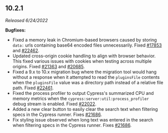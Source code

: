 ## 10.2.1

_Released 6/24/2022_

**Bugfixes:**

- Fixed a memory leak in Chromium-based browsers caused by storing `data:` urls
  containing base64 encoded files unnecessarily. Fixed
  [#17853](https://github.com/cypress-io/cypress/issues/17853) and
  [#22462](https://github.com/cypress-io/cypress/issues/22462).
- Updated cross-origin cookie handling to align with browser behavior. This
  fixed various issues with cookies when testing across multiple origins. Fixed
  [#21363](https://github.com/cypress-io/cypress/issues/21363) and
  [#20685](https://github.com/cypress-io/cypress/issues/20685).
- Fixed a 9.x to 10.x migration bug where the migration tool would hang without
  a response when it attempted to read the `pluginsFile` contents when the
  `pluginsFile` value was a directory path instead of a relative file path.
  Fixed [#22461](https://github.com/cypress-io/cypress/issues/22461).
- Fixed the process profiler to output Cypress's summarized CPU and memory
  metrics when the `cypress:server:util:process_profiler` debug stream is
  enabled. Fixed [#22022](https://github.com/cypress-io/cypress/issues/22022).
- Added a new clear button to easily clear the search text when filtering specs
  in the Cypress runner. Fixes
  [#21686](https://github.com/cypress-io/cypress/issues/21686).
- Fix styling issue observed when long text was entered in the search when
  filtering specs in the Cypress runner. Fixes
  [#21686](https://github.com/cypress-io/cypress/issues/21686).
